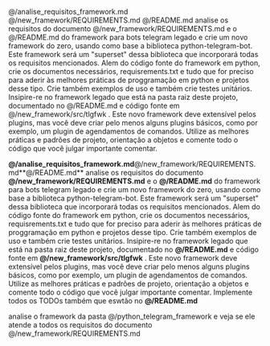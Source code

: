  @/analise_requisitos_framework.md  @/new_framework/REQUIREMENTS.md
 @/README.md analise os requisitos do documento @/new_framework/REQUIREMENTS.md e o @/README.md do framework para bots telegram legado e crie um novo framework do zero, usando como base a biblioteca python-telegram-bot. Este framework será um "superset" dessa biblioteca que incorporará todas os requisitos mencionados. Alem do código fonte do framework em python, crie os documentos necessários, requisrements.txt e tudo que for preciso para aderir às melhores práticas de proggramação em python e projetos desse tipo. Crie também exemplos de uso e também crie testes unitários. Insipire-re no framework legado que está na pasta raiz deste projeto, documentado no @/README.md e código fonte em @/new_framework/src/tlgfwk . Este novo framework deve extensível pelos plugins, mas você deve criar pelo menos alguns plugins básicos, como por exemplo, um plugin de agendamentos de comandos. Utilize as melhores práticas e padrões de projeto, orientação a objetos e comente todo o código que você julgar importante comentar.

**@/analise_requisitos_framework.md**@/new_framework/REQUIREMENTS.md**@/README.md** analise os requisitos do documento **@/new_framework/REQUIREMENTS.md** e o **@/README.md** do framework para bots telegram legado e crie um novo framework do zero, usando como base a biblioteca python-telegram-bot. Este framework será um "superset" dessa biblioteca que incorporará todas os requisitos mencionados. Alem do código fonte do framework em python, crie os documentos necessários, requisrements.txt e tudo que for preciso para aderir às melhores práticas de proggramação em python e projetos desse tipo. Crie também exemplos de uso e também crie testes unitários. Insipire-re no framework legado que está na pasta raiz deste projeto, documentado no **@/README.md** e código fonte em **@/new_framework/src/tlgfwk** . Este novo framework deve extensível pelos plugins, mas você deve criar pelo menos alguns plugins básicos, como por exemplo, um plugin de agendamentos de comandos. Utilize as melhores práticas e padrões de projeto, orientação a objetos e comente todo o código que você julgar importante comentar. Implemente todos os TODOs também que eswtão no **@/README.md**


analise o framework da pasta @/python_telegram_framework e veja se ele atende a todos os requisitos do documento @/new_framework/REQUIREMENTS.md
